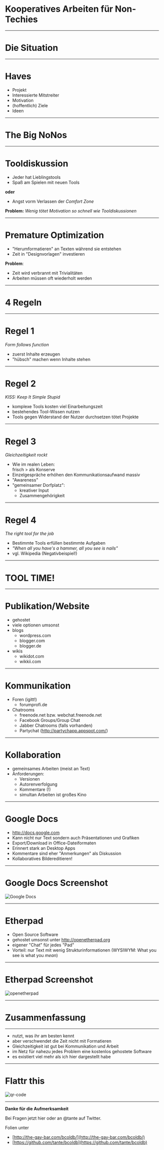 # Kooperatives Arbeiten für Non-Techies
---
# Die Situation
---
# Haves

*  Projekt
*  Interessierte Mitstreiter
*  Motivation
*  (hoffentlich) Ziele
*  Ideen

---
# The Big NoNos
---
# Tooldiskussion

*  Jeder hat Lieblingstools
*  Spaß am Spielen mit neuen Tools

**oder**

*  Angst vorm Verlassen der *Comfort Zone*

**Problem:**
*Wenig tötet Motivation so schnell wie Tooldiskussionen*

---
# Premature Optimization

*  "Herumformatieren" an Texten während sie entstehen
*  Zeit in "Designvorlagen" investieren

**Problem**: 

* Zeit wird verbrannt mit Trivialitäten
* Arbeiten müssen oft wiederholt werden

---
# 4 Regeln
---
# Regel 1

*Form follows function*

* zuerst Inhalte erzeugen
* "hübsch" machen wenn Inhalte stehen

---
# Regel 2

*KISS: Keep It Simple Stupid*

* komplexe Tools kosten viel Einarbeitungszeit
* bestehendes Tool-Wissen nutzen
* Tools gegen Widerstand der Nutzer durchsetzen tötet Projekte
---
# Regel 3

*Gleichzeitigkeit rockt*

* Wie im realen Leben:  
  frisch > als Konserve
* Einzelgespräche erhöhen den Kommunikationsaufwand massiv
* "Awareness"
* "gemeinsamer Dorfplatz":
    * kreativer Input
    * Zusammengehörigkeit
    
---
# Regel 4
*The right tool for the job*

* Bestimmte Tools erfüllen bestimmte Aufgaben
* *"When all you have's a hammer, all you see is nails"*
* vgl. Wikipedia (Negativbeispiel!)

---
# TOOL TIME!
--- 
# Publikation/Website

* gehostet
* viele optionen umsonst
* blogs
    * wordpress.com
    * blogger.com
    * blogger.de
* wikis
    * wikidot.com
    * wikkii.com

---
# Kommunikation

* Foren (igitt!)
    * forumprofi.de
* Chatrooms
    * freenode.net bzw. webchat.freenode.net
    * Facebook Groups/Group Chat
    * Jabber Chatrooms (falls vorhanden)
    * Partychat (http://partychapp.appspot.com/)

--- 
# Kollaboration

* gemeinsames Arbeiten (meist an Text)
* Anforderungen:
    * Versionen
    * Autorenverfolgung
    * Kommentare (!)
    * simultan Arbeiten ist großes Kino

---
# Google Docs

* http://docs.google.com
* Kann nicht nur Text sondern auch Präsentationen und Grafiken
* Export/Download in Office-Dateiformaten
* Erinnert stark an Desktop Apps
* Kommentare sind eher "Anmerkungen" als Diskussion
* Kollaboratives Bildereditieren!

---
# Google Docs Screenshot
![Google Docs](images/googledocs.png)

---
# Etherpad

* Open Source Software
* gehostet umsonst unter http://openetherpad.org
* eigener "Chat" für jedes "Pad"
* Vorteil: nur Text mit wenig Strukturinformationen
  \(WYSIWYM: What you see is what you *mean*\)

---
# Etherpad Screenshot
![openetherpad](images/etherpad.png)

---
# Zusammenfassung
---
* nutzt, was ihr am besten kennt
* aber verschwendet die Zeit nicht mit Formatieren
* Gleichzeitigkeit ist gut bei Kommunikation und Arbeit
* im Netz für nahezu jedes Problem eine kostenlos gehostete Software
* es existiert viel mehr als ich hier dargestellt habe

---
# Flattr this 
![qr-code](images/flattrqrcode.png)

---
**Danke für die Aufmerksamkeit**

Bei Fragen jetzt hier oder an @tante auf Twitter.

Folien unter 

* [http://the-gay-bar.com/bcoldb/](http://the-gay-bar.com/bcoldb/)
* [https://github.com/tante/bcoldb](https://github.com/tante/bcoldb)
